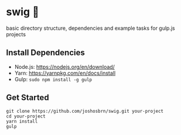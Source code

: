 # swig 🌊
basic directory structure, dependencies and example tasks for gulp.js projects

## Install Dependencies
- Node.js: https://nodejs.org/en/download/
- Yarn: https://yarnpkg.com/en/docs/install
- Gulp: `sudo npm install -g gulp`

## Get Started
```
git clone https://github.com/joshosbrn/swig.git your-project
cd your-project
yarn install
gulp
```

